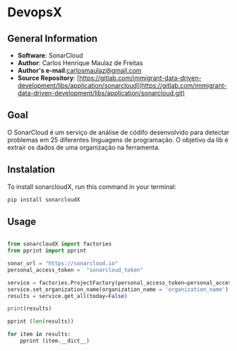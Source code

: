 # DevopsX

## General Information
* **Software**: SonarCloud
* **Author**: Carlos Henrique Maulaz de Freitas
* **Author's e-mail**:carlosmaulaz@gmail.com
* **Source Repository**: [https://gitlab.com/immigrant-data-driven-development/libs/application/sonarcloud](https://gitlab.com/immigrant-data-driven-development/libs/application/sonarcloud.git)  

## Goal
O SonarCloud é um serviço de análise de códifo desenvolvido para detectar problemas em 25 diferentes linguagens de programação. O objetivo da lib é extrair os dados de uma organização na ferramenta.

	
## Instalation

To install sonarcloudX, run this command in your terminal:
```bash
pip install sonarcloudX
```

## Usage

```python

from sonarcloudX import factories
from pprint import pprint 

sonar_url = "https://sonarcloud.io"
personal_access_token =  "sonarcloud_token"

service = factories.ProjectFactory(personal_access_token=personal_access_token,sonar_url=sonar_url)
service.set_organization_name(organization_name = 'organization_name')
results = service.get_all(today=False)

print(results)

pprint (len(results))

for item in results:
    pprint (item.__dict__)

```
    
  